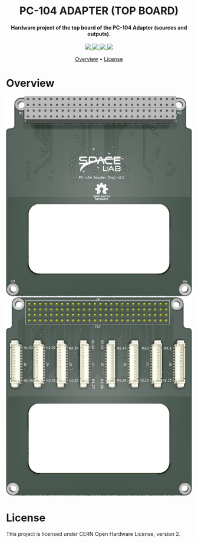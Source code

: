 <h1 align="center">
    PC-104 ADAPTER (TOP BOARD)
    <br>
</h1>

<h4 align="center">Hardware project of the top board of the PC-104 Adapter (sources and outputs).</h4>

<p align="center">
    <a href="">
        <img src="https://img.shields.io/badge/status-development-green?style=for-the-badge">
    </a>
    <a href="">
        <img src="https://img.shields.io/badge/version-2.0-blue?style=for-the-badge">
    </a>
    <a href="">
        <img src="https://img.shields.io/badge/CAD%20tool-kicad%20v5.1.8--5-9cf?style=for-the-badge">
    </a>
    <a href="">
        <img src="https://img.shields.io/badge/LICENSE-CERN%20OHL%202-red?style=for-the-badge">
    </a>
</p>

<p align="center">
    <a href="#overview">Overview</a> •
    <a href="#license">License</a>
</p>

# Overview

<p align="center">
    <img src="https://github.com/spacelab-ufsc/pc104-adapter/blob/master/doc/figures/pc104-adapter-top-top.png">
    <img src="https://github.com/spacelab-ufsc/pc104-adapter/blob/master/doc/figures/pc104-adapter-top-bottom.png">
</p>

# License

This project is licensed under CERN Open Hardware License, version 2.
